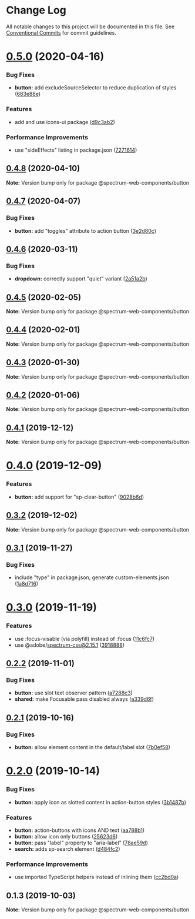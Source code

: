 # Change Log

All notable changes to this project will be documented in this file.
See [Conventional Commits](https://conventionalcommits.org) for commit guidelines.

# [0.5.0](https://github.com/adobe/spectrum-web-components/compare/@spectrum-web-components/button@0.4.8...@spectrum-web-components/button@0.5.0) (2020-04-16)

### Bug Fixes

-   **button:** add excludeSourceSelector to reduce duplication of styles ([683e88e](https://github.com/adobe/spectrum-web-components/commit/683e88e8ac659e789c20d77bf0af602a305b54f9))

### Features

-   add and use icons-ui package ([d9c3ab2](https://github.com/adobe/spectrum-web-components/commit/d9c3ab212b4f756334e857fc513ccbf0a4dff9cc))

### Performance Improvements

-   use "sideEffects" listing in package.json ([7271614](https://github.com/adobe/spectrum-web-components/commit/7271614c0ca3ccf3566583bb59467eb15a6199cd))

## [0.4.8](https://github.com/adobe/spectrum-web-components/compare/@spectrum-web-components/button@0.4.7...@spectrum-web-components/button@0.4.8) (2020-04-10)

**Note:** Version bump only for package @spectrum-web-components/button

## [0.4.7](https://github.com/adobe/spectrum-web-components/compare/@spectrum-web-components/button@0.4.6...@spectrum-web-components/button@0.4.7) (2020-04-07)

### Bug Fixes

-   **button:** add "toggles" attribute to action button ([3e2d80c](https://github.com/adobe/spectrum-web-components/commit/3e2d80c5d004eb13b6523ee7e71d550d5e468d07))

## [0.4.6](https://github.com/adobe/spectrum-web-components/compare/@spectrum-web-components/button@0.4.5...@spectrum-web-components/button@0.4.6) (2020-03-11)

### Bug Fixes

-   **dropdown:** correctly support "quiet" variant ([2a51a2b](https://github.com/adobe/spectrum-web-components/commit/2a51a2b))

## [0.4.5](https://github.com/adobe/spectrum-web-components/compare/@spectrum-web-components/button@0.4.4...@spectrum-web-components/button@0.4.5) (2020-02-05)

**Note:** Version bump only for package @spectrum-web-components/button

## [0.4.4](https://github.com/adobe/spectrum-web-components/compare/@spectrum-web-components/button@0.4.3...@spectrum-web-components/button@0.4.4) (2020-02-01)

**Note:** Version bump only for package @spectrum-web-components/button

## [0.4.3](https://github.com/adobe/spectrum-web-components/compare/@spectrum-web-components/button@0.4.2...@spectrum-web-components/button@0.4.3) (2020-01-30)

**Note:** Version bump only for package @spectrum-web-components/button

## [0.4.2](https://github.com/adobe/spectrum-web-components/compare/@spectrum-web-components/button@0.4.1...@spectrum-web-components/button@0.4.2) (2020-01-06)

**Note:** Version bump only for package @spectrum-web-components/button

## [0.4.1](https://github.com/adobe/spectrum-web-components/compare/@spectrum-web-components/button@0.4.0...@spectrum-web-components/button@0.4.1) (2019-12-12)

**Note:** Version bump only for package @spectrum-web-components/button

# [0.4.0](https://github.com/adobe/spectrum-web-components/compare/@spectrum-web-components/button@0.3.2...@spectrum-web-components/button@0.4.0) (2019-12-09)

### Features

-   **button:** add support for "sp-clear-button" ([9028b6d](https://github.com/adobe/spectrum-web-components/commit/9028b6d))

## [0.3.2](https://github.com/adobe/spectrum-web-components/compare/@spectrum-web-components/button@0.3.1...@spectrum-web-components/button@0.3.2) (2019-12-02)

**Note:** Version bump only for package @spectrum-web-components/button

## [0.3.1](https://github.com/adobe/spectrum-web-components/compare/@spectrum-web-components/button@0.3.0...@spectrum-web-components/button@0.3.1) (2019-11-27)

### Bug Fixes

-   include "type" in package.json, generate custom-elements.json ([1a8d716](https://github.com/adobe/spectrum-web-components/commit/1a8d716))

# [0.3.0](https://github.com/adobe/spectrum-web-components/compare/@spectrum-web-components/button@0.2.2...@spectrum-web-components/button@0.3.0) (2019-11-19)

### Features

-   use :focus-visable (via polyfill) instead of :focus ([11c6fc7](https://github.com/adobe/spectrum-web-components/commit/11c6fc7))
-   use @adobe/spectrum-css@2.15.1 ([3918888](https://github.com/adobe/spectrum-web-components/commit/3918888))

## [0.2.2](https://github.com/adobe/spectrum-web-components/compare/@spectrum-web-components/button@0.2.1...@spectrum-web-components/button@0.2.2) (2019-11-01)

### Bug Fixes

-   **button:** use slot text observer pattern ([a7288c3](https://github.com/adobe/spectrum-web-components/commit/a7288c3))
-   **shared:** make Focusable pass disabled always ([a339d6f](https://github.com/adobe/spectrum-web-components/commit/a339d6f))

## [0.2.1](https://github.com/adobe/spectrum-web-components/compare/@spectrum-web-components/button@0.2.0...@spectrum-web-components/button@0.2.1) (2019-10-16)

### Bug Fixes

-   **button:** allow element content in the default/label slot ([7b0ef58](https://github.com/adobe/spectrum-web-components/commit/7b0ef58))

# [0.2.0](https://github.com/adobe/spectrum-web-components/compare/@spectrum-web-components/button@0.1.3...@spectrum-web-components/button@0.2.0) (2019-10-14)

### Bug Fixes

-   **button:** apply icon as slotted content in action-button styles ([3b1487b](https://github.com/adobe/spectrum-web-components/commit/3b1487b))

### Features

-   **button:** action-buttons with icons AND text ([aa788b1](https://github.com/adobe/spectrum-web-components/commit/aa788b1))
-   **button:** allow icon only buttons ([25623d6](https://github.com/adobe/spectrum-web-components/commit/25623d6))
-   **button:** pass "label" property to "aria-label" ([78ae59d](https://github.com/adobe/spectrum-web-components/commit/78ae59d))
-   **search:** adds sp-search element ([d484fc2](https://github.com/adobe/spectrum-web-components/commit/d484fc2))

### Performance Improvements

-   use imported TypeScript helpers instead of inlining them ([cc2bd0a](https://github.com/adobe/spectrum-web-components/commit/cc2bd0a))

## 0.1.3 (2019-10-03)

**Note:** Version bump only for package @spectrum-web-components/button
